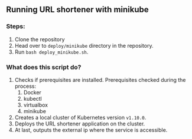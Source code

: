 ## Running URL shortener with minikube

### Steps:
1. Clone the repository
2. Head over to `deploy/minikube` directory in the repository.
3. Run `bash deploy_minikube.sh`. 

### What does this script do?
1. Checks if prerequisites are installed. Prerequisites checked during the process:
   1. Docker
   2. kubectl
   3. virtualbox
   3. minikube
2. Creates a local cluster of Kubernetes version `v1.10.0`.
3. Deploys the URL shortener application on the cluster.
4. At last, outputs the external ip where the service is accessible.
